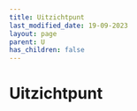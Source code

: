 ```yaml
---
title: Uitzichtpunt
last_modified_date: 19-09-2023
layout: page
parent: U
has_children: false
---
```


Uitzichtpunt
============

